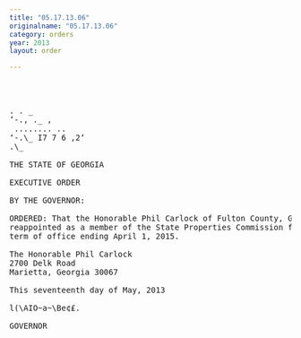 ```yaml
---
title: "05.17.13.06"
originalname: "05.17.13.06"
category: orders
year: 2013
layout: order

---
```

<pre>
  
  

. . _
’-., ._ ,
 ........ .. 
‘-.\_ I7 7 6 ,2‘
.\_

THE STATE OF GEORGIA

EXECUTIVE ORDER

BY THE GOVERNOR:

ORDERED: That the Honorable Phil Carlock of Fulton County, Georgia, is
reappointed as a member of the State Properties Commission for a
term of office ending April 1, 2015.

The Honorable Phil Carlock
2700 Delk Road
Marietta, Georgia 30067

This seventeenth day of May, 2013

l(\AIO~a~\Be¢£.

GOVERNOR

</pre>
